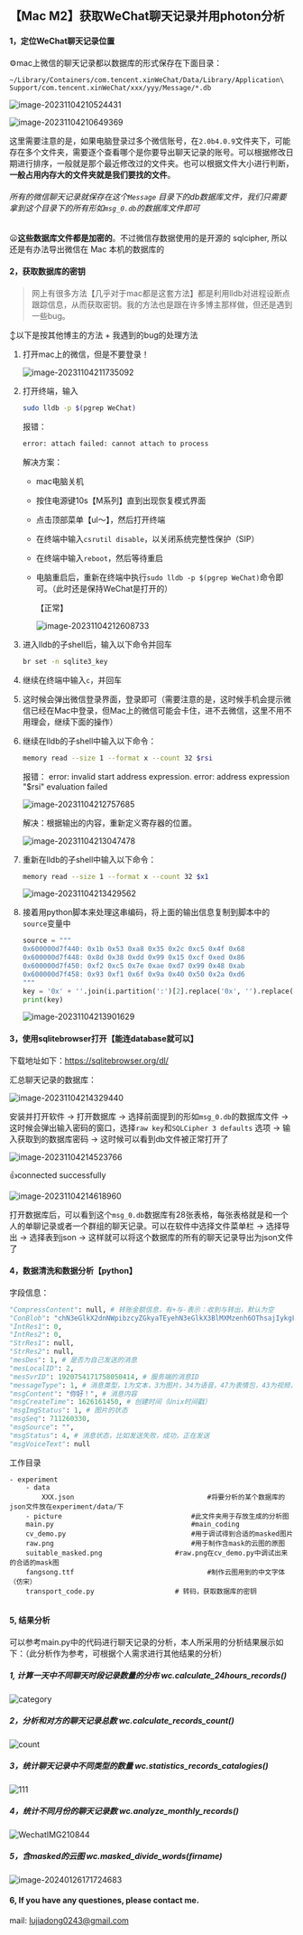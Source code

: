 ## 【Mac M2】获取WeChat聊天记录并用photon分析

#### 1，定位WeChat聊天记录位置

:gear:mac上微信的聊天记录都以数据库的形式保存在下面目录：

```
~/Library/Containers/com.tencent.xinWeChat/Data/Library/Application\ Support/com.tencent.xinWeChat/xxx/yyy/Message/*.db
```

![image-20231104210524431](https://cdn.jsdelivr.net/gh/JIaDLu/BlogImg/img/202506081605803.png)



![image-20231104210649369](https://cdn.jsdelivr.net/gh/JIaDLu/BlogImg/img/202506081606955.png)

这里需要注意的是，如果电脑登录过多个微信账号，在`2.0b4.0.9`文件夹下，可能存在多个文件夹，需要逐个查看哪个是你要导出聊天记录的账号。可以根据修改日期进行排序，一般就是那个最近修改过的文件夹。也可以根据文件大小进行判断，**一般占用内存大的文件夹就是我们要找的文件**。

###### 所有的微信聊天记录就保存在这个`Message` 目录下的db数据库文件，我们只需要拿到这个目录下的所有形如`msg_0.db`的数据库文件即可

:frowning:**这些数据库文件都是加密的**。不过微信存数据使用的是开源的 sqlcipher, 所以还是有办法导出微信在 Mac 本机的数据库的

#### 2，获取数据库的密钥

> 网上有很多方法【几乎对于mac都是这套方法】都是利用lldb对进程设断点跟踪信息，从而获取密钥。我的方法也是跟在许多博主那样做，但还是遇到一些bug。

:arrow_up_down:以下是按其他博主的方法 + 我遇到的bug的处理方法

1. 打开mac上的微信，但是不要登录！

   ![image-20231104211735092](https://cdn.jsdelivr.net/gh/JIaDLu/BlogImg/img/202506081606021.png)

2. 打开终端，输入

   ```bash
   sudo lldb -p $(pgrep WeChat)
   ```

   报错：

   ```bash
   error: attach failed: cannot attach to process
   ```

   解决方案：

   - mac电脑关机

   - 按住电源键10s【M系列】直到出现恢复模式界面

   - 点击顶部菜单【ul～】，然后打开终端

   - 在终端中输入`csrutil disable`，以关闭系统完整性保护（SIP）

     

   - 在终端中输入`reboot`，然后等待重启

   - 电脑重启后，重新在终端中执行`sudo lldb -p $(pgrep WeChat)`命令即可。（此时还是保持WeChat是打开的）

     【正常】

     ![image-20231104212608733](https://cdn.jsdelivr.net/gh/JIaDLu/BlogImg/img/202506081606814.png)

3. 进入lldb的子shell后，输入以下命令并回车

   ```bash
   br set -n sqlite3_key
   ```

4. 继续在终端中输入`c`，并回车

5. 这时候会弹出微信登录界面，登录即可（需要注意的是，这时候手机会提示微信已经在Mac中登录，但Mac上的微信可能会卡住，进不去微信，这里不用不用理会，继续下面的操作）

6. 继续在lldb的子shell中输入以下命令：

   ```bash
   memory read --size 1 --format x --count 32 $rsi
   ```

   报错： error: invalid start address expression. 		error: address expression "$rsi" evaluation failed

   ![image-20231104212757685](https://cdn.jsdelivr.net/gh/JIaDLu/BlogImg/img/202506081606314.png)

   解决：根据输出的内容，重新定义寄存器的位置。

   ![image-20231104213047478](https://cdn.jsdelivr.net/gh/JIaDLu/BlogImg/img/202506081607125.png)

7. 重新在lldb的子shell中输入以下命令：

   ```bash
   memory read --size 1 --format x --count 32 $x1
   ```

   ![image-20231104213429562](https://cdn.jsdelivr.net/gh/JIaDLu/BlogImg/img/202506081607936.png)

8. 接着用python脚本来处理这串编码，将上面的输出信息复制到脚本中的`source`变量中	

   ```python
   source = """
   0x600000d7f440: 0x1b 0x53 0xa8 0x35 0x2c 0xc5 0x4f 0x68
   0x600000d7f448: 0x8d 0x38 0xdd 0x99 0x15 0xcf 0xed 0x86
   0x600000d7f450: 0xf2 0xc5 0x7e 0xae 0xd7 0x99 0x48 0xab
   0x600000d7f458: 0x93 0xf1 0x6f 0x9a 0x40 0x50 0x2a 0xd6
   """
   key = '0x' + ''.join(i.partition(':')[2].replace('0x', '').replace(' ', '') for i in source.split('\n')[1:5])
   print(key)
   
   ```

   ![image-20231104213901629](https://cdn.jsdelivr.net/gh/JIaDLu/BlogImg/img/202506081608530.png)

#### 3，使用sqlitebrowser打开【能连database就可以】

下载地址如下：https://sqlitebrowser.org/dl/

汇总聊天记录的数据库：

![image-20231104214329440](https://cdn.jsdelivr.net/gh/JIaDLu/BlogImg/img/202506081608012.png)

安装并打开软件 → 打开数据库 → 选择前面提到的形如`msg_0.db`的数据库文件 → 这时候会弹出输入密码的窗口，选择`raw key`和`SQLCipher 3 defaults` 选项 → 输入获取到的数据库密码 → 这时候可以看到db文件被正常打开了

![image-20231104214523766](https://cdn.jsdelivr.net/gh/JIaDLu/BlogImg/img/202506081608982.png)

:+1:connected successfully

![image-20231104214618960](https://cdn.jsdelivr.net/gh/JIaDLu/BlogImg/img/202506081609579.png)

打开数据库后，可以看到这个`msg_0.db`数据库有28张表格，每张表格就是和一个人的单聊记录或者一个群组的聊天记录。可以在软件中选择文件菜单栏 → 选择导出 → 选择表到json → 这样就可以将这个数据库的所有的聊天记录导出为json文件了

#### 4，数据清洗和数据分析【python】

字段信息：

```python
"CompressContent": null, # 转账金额信息，有+与-表示：收到与转出，默认为空
"ConBlob": "chN3eGlkX2dnNWpibzcyZGkyaTEyehN3eGlkX3BlMXMzenh6OThsajIykgF05paw5qKF5Zut57Sg6aOffumhv+m4vyA6IOaLm+eUn+S/oeaBrwrmrKLov47ovazlj5HvvIzlip/lvrfml6Dph4/vvIEK5pS26I635Y6o6Im677yM5pm65oWn5Lq655Sf77yBCiAg44CK5rOo5oSPIDouLi6AAQCYAQCgAQC4AQDIAQDQAQDwAQD4AQA=", #
"IntRes1": 0,
"IntRes2": 0,
"StrRes1": null,
"StrRes2": null,
"mesDes": 1, # 是否为自己发送的消息
"mesLocalID": 2, 
"mesSvrID": 1920754171758050414, # 服务端的消息ID 
"messageType": 1, # 消息类型，1为文本，3为图片，34为语音，47为表情包，43为视频，48为位置，49为文件信息，10000为系统消息
"msgContent": "你好！", # 消息内容
"msgCreateTime": 1626161450, # 创建时间（Unix时间戳）
"msgImgStatus": 1, # 图片的状态
"msgSeq": 711260330,
"msgSource": "",
"msgStatus": 4, # 消息状态，比如发送失败，成功，正在发送
"msgVoiceText": null
```

工作目录

```
- experiment
	- data										
		XXX.json    							 #将要分析的某个数据库的json文件放在experiment/data/下
	- picture   						     #此文件夹用于存放生成的分析图
	main.py 						         #main_coding
	cv_demo.py 							     #用于调试得到合适的masked图片
	raw.png       							 #用于制作含mask的云图的原图
	suitable_masked.png					 #raw.png在cv_demo.py中调试出来的合适的mask图
	fangsong.ttf 								 #制作云图用到的中文字体（仿宋）
	transport_code.py 					 # 转码，获取数据库的密钥
	
```

#### 5, 结果分析

可以参考main.py中的代码进行聊天记录的分析，本人所采用的分析结果展示如下：（此分析作为参考，可根据个人需求进行其他结果的分析）

##### 1, 计算一天中不同聊天时段记录数量的分布   wc.calculate_24hours_records()

![category](https://cdn.jsdelivr.net/gh/JIaDLu/BlogImg/img/202506081609133.png)

##### 2，分析和对方的聊天记录总数  wc.calculate_records_count() 

![count](https://cdn.jsdelivr.net/gh/JIaDLu/BlogImg/img/202506081609712.png)

##### 3，统计聊天记录中不同类型的数量 wc.statistics_records_catalogies()

![111](https://cdn.jsdelivr.net/gh/JIaDLu/BlogImg/img/202506081609347.png)

##### 4，统计不同月份的聊天记录数 wc.analyze_monthly_records()

![WechatIMG210844](https://cdn.jsdelivr.net/gh/JIaDLu/BlogImg/img/202506081609756.png)

##### 5，含masked的云图  wc.masked_divide_words(firname)

![image-20240126171724683](https://cdn.jsdelivr.net/gh/JIaDLu/BlogImg/img/202506081609772.png)

#### 6, If you have any questiones, please contact me.

mail: lujiadong0243@gmail.com

